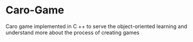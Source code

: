# Caro-Game
Caro game implemented in C ++ to serve the object-oriented learning and understand more about the process of creating games
